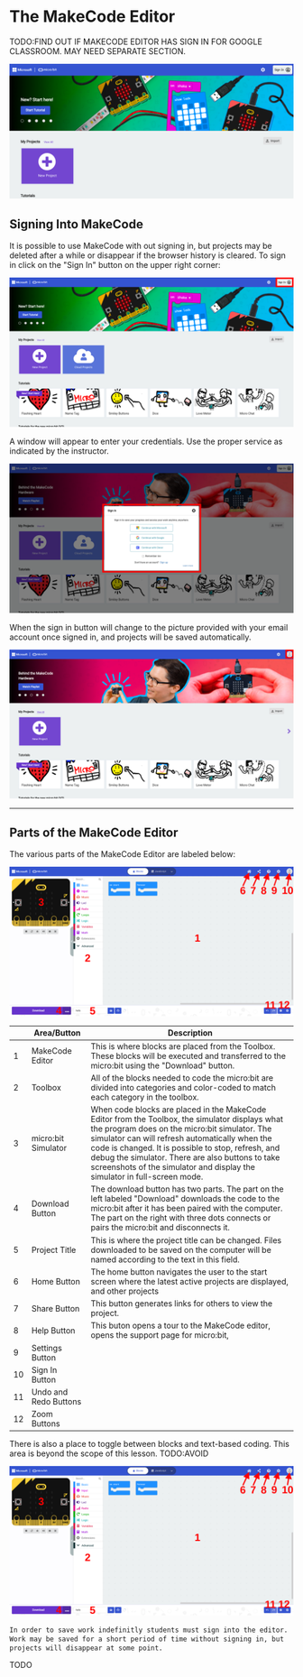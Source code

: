 # The MakeCode Editor

TODO:FIND OUT IF MAKECODE EDITOR HAS SIGN IN FOR GOOGLE CLASSROOM. MAY NEED SEPARATE SECTION.



![makecode-intro-01](assets/makecode-intro-01.png)

## Signing Into MakeCode

It is possible to use MakeCode with out signing in, but projects may be deleted after a while or disappear if the browser history is cleared. To sign in click on the "Sign In" button on the upper right corner:

![makecode-intro-02](assets/makecode-intro-02.png)

A window will appear to enter your credentials. Use the proper service as indicated by the instructor.

![makecode-intro-03](assets/makecode-intro-03.png)

When the sign in button will change to the picture provided with your email account once signed in, and projects will be saved automatically.

 ![makecode-intro-04](assets/makecode-intro-04.png)

---

## Parts of the MakeCode Editor

The various parts of the MakeCode Editor are labeled below:

![makecode-intro-05](assets/makecode-intro-05.png)

|      | Area/Button           | Description                                                  |
| ---- | --------------------- | ------------------------------------------------------------ |
| 1    | MakeCode Editor       | This is where blocks are placed from the Toolbox. These blocks will be executed and transferred to the micro:bit using the "Download" button. |
| 2    | Toolbox               | All of the blocks needed to code the micro:bit are divided into categories and color-coded to match each category in the toolbox. |
| 3    | micro:bit Simulator   | When code blocks are placed in the MakeCode Editor from the Toolbox, the simulator displays what the program does on the micro:bit simulator. The simulator can will refresh automatically when the code is changed. It is possible to stop, refresh, and debug the simulator. There are also buttons to take screenshots of the simulator and display the simulator in full-screen mode. |
| 4    | Download Button       | The download button has two parts. The part on the left labeled "Download" downloads the code to the micro:bit after it has been paired with the computer. The part on the right with three dots connects or pairs the micro:bit and disconnects it. |
| 5    | Project Title         | This is where the project title can be changed. Files downloaded to be saved on the computer will be named according to the text in this field. |
| 6    | Home Button           | The home button navigates the user to the start screen where the latest active projects are displayed, and other projects |
| 7    | Share Button          | This button generates links for others to view the project.  |
| 8    | Help Button           | This buton opens a tour to the MakeCode editor, opens the support page for micro:bit, |
| 9    | Settings Button       |                                                              |
| 10   | Sign In Button        |                                                              |
| 11   | Undo and Redo Buttons |                                                              |
| 12   | Zoom Buttons          |                                                              |

There is also a place to toggle between blocks and text-based coding. This area is beyond the scope of this lesson. TODO:AVOID

![makecode-intro-05](assets/makecode-intro-05.png)

```{note}
In order to save work indefinitly students must sign into the editor. Work may be saved for a short period of time without signing in, but projects will disappear at some point.
```





TODO